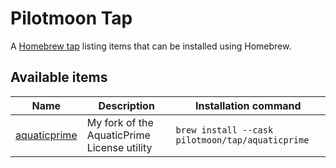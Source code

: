# Pilotmoon Tap

A [Homebrew tap](https://docs.brew.sh/Taps) listing items that can be installed using Homebrew.

## Available items

| Name | Description | Installation command |
|------|-------------|----------------------|
| [aquaticprime](https://github.com/pilotmoon/AquaticPrime) | My fork of the AquaticPrime License utility | `brew install --cask pilotmoon/tap/aquaticprime` |
